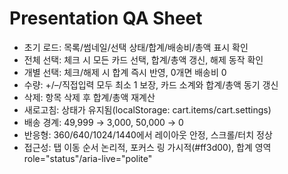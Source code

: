 # Presentation QA Sheet

- 초기 로드: 목록/썸네일/선택 상태/합계/배송비/총액 표시 확인
- 전체 선택: 체크 시 모든 카드 선택, 합계/총액 갱신, 해제 동작 확인
- 개별 선택: 체크/해제 시 합계 즉시 반영, 0개면 배송비 0
- 수량: +/–/직접입력 모두 최소 1 보장, 카드 소계와 합계/총액 동기 갱신
- 삭제: 항목 삭제 후 합계/총액 재계산
- 새로고침: 상태가 유지됨(localStorage: cart.items/cart.settings)
- 배송 경계: 49,999 → 3,000, 50,000 → 0
- 반응형: 360/640/1024/1440에서 레이아웃 안정, 스크롤/터치 정상
- 접근성: 탭 이동 순서 논리적, 포커스 링 가시적(#ff3d00), 합계 영역 role="status"/aria-live="polite"

